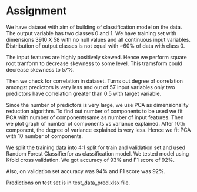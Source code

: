 # Assignment

We have dataset with aim of building of classification model on the data. The output variable has two classes 0 and 1. We have training set with dimensions 3910 X 58 with no null values and all continuous input variables. Distribution of output classes is not equal with ~60% of data with class 0.

The input features are highly positively skewed. Hence we perform square root tranform to decrease skewness to some level. This tramsform could decrease skewness to 57%.

Then we check for correlation in dataset. Turns out degree of correlation amongst predictors is very less and out of 57 input variables only two predictors have correlation greater than 0.5 with target variable.

Since the number of predictors is very large, we use PCA as dimensionality reduction algorithm. To find out number of components to be used we fit PCA with number of componentssame as number of input features. Then we plot graph of number of components vs variance explained. After 10th component, the degree of variance explained is very less. Hence we fit PCA with 10 number of components.

We split the training data into 4:1 split for train and validation set and used Random Forest Classifierfor as classification model. We tested model using Kfold cross validation. We got accuracy of 93% and F1 score of 92%.

Also, on validation set accuracy was 94% and F1 score was 92%. 

Predictions on test set is in test_data_pred.xlsx file.
